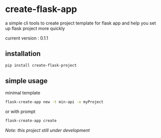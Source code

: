 # create-flask-app

a simple cli tools to create project template for flask app and help you set up flask project more quickly

current version : 0.1.1

## installation
```bash
pip install create-flask-project
```

## simple usage
minimal template
```bash
flask-create-app new -t min-api -o myProject
```

or with prompt 

```bash
flask-create-app create
```

*Note: this project still under development*
